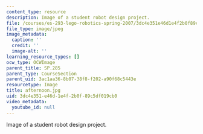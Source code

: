 ```yaml
---
content_type: resource
description: Image of a student robot design project.
file: /courses/es-293-lego-robotics-spring-2007/3dc4e351e46d1e4f2b0f89c5df019cb0_afternoon.jpg
file_type: image/jpeg
image_metadata:
  caption: ''
  credit: ''
  image-alt: ''
learning_resource_types: []
ocw_type: OCWImage
parent_title: SP.285
parent_type: CourseSection
parent_uid: 3ac1aa36-8b07-38f8-f202-a90f68c5443e
resourcetype: Image
title: afternoon.jpg
uid: 3dc4e351-e46d-1e4f-2b0f-89c5df019cb0
video_metadata:
  youtube_id: null
---
```

Image of a student robot design project.